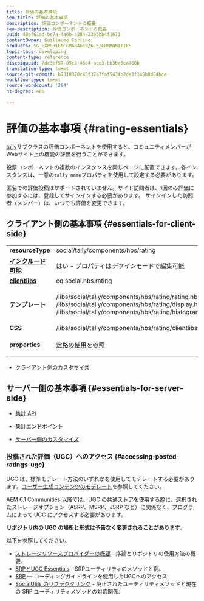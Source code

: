 ```yaml
---
title: 評価の基本事項
seo-title: 評価の基本事項
description: 評価コンポーネントの概要
seo-description: 評価コンポーネントの概要
uuid: 48ef61ad-be7a-4a6b-a284-23e5bb4f1671
contentOwner: Guillaume Carlino
products: SG_EXPERIENCEMANAGER/6.5/COMMUNITIES
topic-tags: developing
content-type: reference
discoiquuid: 7dc3ef57-05c3-45d4-ace3-bb3ba6ea768b
translation-type: tm+mt
source-git-commit: b7318370c45f37a7faf5434b2de3f145b8d64bce
workflow-type: tm+mt
source-wordcount: '284'
ht-degree: 48%

---
```



# 評価の基本事項  {#rating-essentials}

[tally](tally.md)サブクラスの評価コンポーネントを使用すると、コミュニティメンバーがWebサイト上の機能の評価を行うことができます。

投票コンポーネントの複数のインスタンスを同じページに配置できます。各インスタンスは、一意の`tally name`プロパティを使用して設定する必要があります。

匿名での評価投稿はサポートされていません。サイト訪問者は、1回のみ評価に参加するには、登録してサインインする必要があります。 サインインした訪問者（メンバー）は、いつでも評価を変更できます。

## クライアント側の基本事項 {#essentials-for-client-side}

<table>
 <tbody>
  <tr>
   <td> <strong>resourceType</strong></td>
   <td> social/tally/components/hbs/rating</td>
  </tr>
  <tr>
   <td> <a href="scf.md#add-or-include-a-communities-component"><strong>インクルード可能</strong></a></td>
   <td>はい - プロパティは<i>デザイン</i>モードで編集可能</td>
  </tr>
  <tr>
   <td> <a href="client-customize.md#clientlibs-for-scf"><strong>clientlibs </strong></a></td>
   <td> cq.social.hbs.rating</td>
  </tr>
  <tr>
   <td> <strong>テンプレート</strong></td>
   <td><p> /libs/social/tally/components/hbs/rating/rating.hbs<br /> /libs/social/tally/components/hbs/rating/display.hbs<br /> /libs/social/tally/components/hbs/rating/histogram.hbs</p> </td>
  </tr>
  <tr>
   <td><strong>CSS</strong></td>
   <td> /libs/social/tally/components/hbs/rating/clientlibs/ratingcomponent.css</td>
  </tr>
  <tr>
   <td><strong>properties</strong></td>
   <td><p><a href="rating.md">定格の使用</a>を参照</p> </td>
  </tr>
 </tbody>
</table>

* [クライアント側のカスタマイズ](client-customize.md)

## サーバー側の基本事項  {#essentials-for-server-side}

* [集計 API](https://helpx.adobe.com/experience-manager/6-5/sites/developing/using/reference-materials/javadoc/com/adobe/cq/social/tally/client/api/package-summary.html)

* [集計エンドポイント](https://helpx.adobe.com/experience-manager/6-5/sites/developing/using/reference-materials/javadoc/com/adobe/cq/social/tally/client/endpoints/package-summary.html)

* [サーバー側のカスタマイズ](server-customize.md)

### 投稿された評価（UGC）へのアクセス  {#accessing-posted-ratings-ugc}

UGC は、標準モデレート方法のいずれかを使用してモデレートする必要があります。[ユーザー生成コンテンツのモデレート](moderate-ugc.md)を参照してください。

AEM 6.1 Communities 以降では、UGC の[共通ストア](working-with-srp.md)を使用する際に、選択されたストレージオプション（ASRP、MSRP、JSRP など）に関係なく、プログラムによって UGC にアクセスする必要があります。

**リポジトリ内の UGC の場所と形式は予告なく変更されることがあります**。

以下を参照してください。

* [ストレージリソースプロバイダーの概要](srp.md) - 序論とリポジトリの使用方法の概要.
* [SRPとUGC Essentials](srp-and-ugc.md)  - SRPユーティリティのメソッドと例。
* [SRP](accessing-ugc-with-srp.md)  — コーディングガイドラインを使用したUGCへのアクセス
* [SocialUtils のリファクタリング](socialutils.md) - 廃止されたユーティリティメソッドと現在の SRP ユーティリティメソッドの対応関係.

